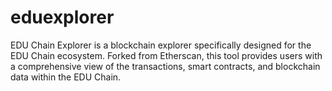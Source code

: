 # eduexplorer
EDU Chain Explorer is a blockchain explorer specifically designed for the EDU Chain ecosystem. Forked from Etherscan, this tool provides users with a comprehensive view of the transactions, smart contracts, and blockchain data within the EDU Chain.
